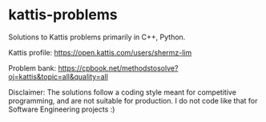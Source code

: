 # kattis-problems
Solutions to Kattis problems primarily in C++, Python.

Kattis profile: https://open.kattis.com/users/shermz-lim

Problem bank: https://cpbook.net/methodstosolve?oj=kattis&topic=all&quality=all

Disclaimer:
The solutions follow a coding style meant for competitive programming, and are not suitable for production. I do not code like that for Software Engineering projects :)
